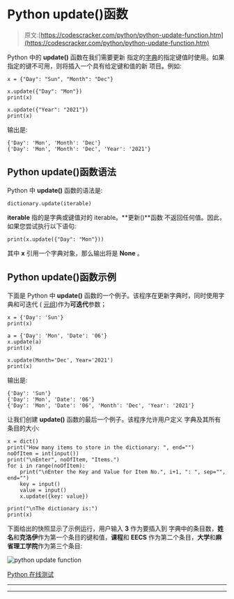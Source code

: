 # Python update()函数

> 原文:[https://codescracker.com/python/python-update-function.htm](https://codescracker.com/python/python-update-function.htm)

Python 中的 **update()** 函数在我们需要更新 指定的[字典](/python/python-dictionary.htm)的指定键值时使用。如果指定的键不可用，则将插入一个具有给定键和值的新 项目。例如:

```
x = {"Day": "Sun", "Month": "Dec"}

x.update({"Day": "Mon"})
print(x)

x.update({"Year": "2021"})
print(x)
```

输出是:

```
{'Day': 'Mon', 'Month': 'Dec'}
{'Day': 'Mon', 'Month': 'Dec', 'Year': '2021'}
```

## Python update()函数语法

Python 中 **update()** 函数的语法是:

```
dictionary.update(iterable)
```

**iterable** 指的是字典或键值对的 iterable。**更新()**函数 不返回任何值。因此，如果您尝试执行以下语句:

```
print(x.update({"Day": "Mon"}))
```

其中 **x** 引用一个字典对象，那么输出将是 **None** 。

## Python update()函数示例

下面是 Python 中 **update()** 函数的一个例子。该程序在更新字典时，同时使用字典和可迭代 ( [元组](/python/python-tuples.htm))作为**可迭代**参数；

```
x = {'Day': 'Sun'}
print(x)

a = {'Day': 'Mon', 'Date': '06'}
x.update(a)
print(x)

x.update(Month='Dec', Year='2021')
print(x)
```

输出是:

```
{'Day': 'Sun'}
{'Day': 'Mon', 'Date': '06'}
{'Day': 'Mon', 'Date': '06', 'Month': 'Dec', 'Year': '2021'}
```

让我们创建 **update()** 函数的最后一个例子。该程序允许用户定义 字典及其所有条目的大小:

```
x = dict()
print("How many items to store in the dictionary: ", end="")
noOfItem = int(input())
print("\nEnter", noOfItem, "Items.")
for i in range(noOfItem):
    print("\nEnter the Key and Value for Item No.", i+1, ": ", sep="", end="")
    key = input()
    value = input()
    x.update({key: value})

print("\nThe dictionary is:")
print(x)
```

下面给出的快照显示了示例运行，用户输入 **3** 作为要插入到 字典中的条目数，**姓名**和**克洛伊**作为第一个条目的键和值，**课程**和 **EECS** 作为第二个条目，**大学**和**麻省理工学院**作为第三个条目:

![python update function](../Images/c7c25b37e5c2e2e993ecdbfaa81b9133.png)

[Python 在线测试](/exam/showtest.php?subid=10)

* * *

* * *